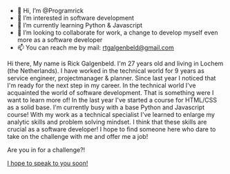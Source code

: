 - 👋 Hi, I’m @Programrick
- 👀 I’m interested in software development
- 🌱 I’m currently learning Python & Javascript
- 💞️ I’m looking to collaborate for work, a change to develop myself even more as a software developer
- 📫 You can reach me by mail: <A HREF="mailto:rtgalgenbeld@gmail.com">rtgalgenbeld@gmail.com</A>

Hi there,
My name is Rick Galgenbeld. I'm 27 years old and living in Lochem (the Netherlands).
I have worked in the technical world for 9 years as service engineer, projectmanager & planner. Since last year I noticed that I'm ready for the next step in my career. In the technical world I've acquainted the world of software development. That is something were I want to learn more of!
In the last year I've started a course for HTML/CSS as a solid base. I'm currently busy with a base Python and Javascript course!
With my work as a technical specialist I've learned to enlarge my analytic skills and problem solving mindset. I think that these skills are crucial as a software developer!
I hope to find someone here who dare to take on the challenge with me and offer me a job!

Are you in for a challenge?!

<A HREF="mailto:rtgalgenbeld@gmail.com">I hope to speak to you soon!</A>
<!---
Programrick/Programrick is a ✨ special ✨ repository because its `README.md` (this file) appears on your GitHub profile.
You can click the Preview link to take a look at your changes.
--->

